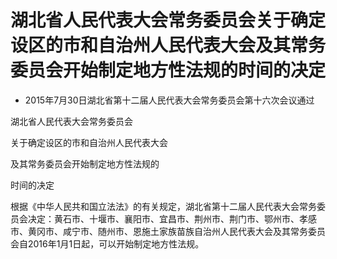 # 湖北省人民代表大会常务委员会关于确定设区的市和自治州人民代表大会及其常务委员会开始制定地方性法规的时间的决定

- 2015年7月30日湖北省第十二届人民代表大会常务委员会第十六次会议通过

<!-- INFO END -->

湖北省人民代表大会常务委员会

关于确定设区的市和自治州人民代表大会

及其常务委员会开始制定地方性法规的

时间的决定

根据《中华人民共和国立法法》的有关规定，湖北省第十二届人民代表大会常务委员会决定：黄石市、十堰市、襄阳市、宜昌市、荆州市、荆门市、鄂州市、孝感市、黄冈市、咸宁市、随州市、恩施土家族苗族自治州人民代表大会及其常务委员会自2016年1月1日起，可以开始制定地方性法规。
